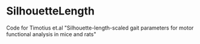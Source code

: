 # SilhouetteLength
Code for Timotius et.al "Silhouette-length-scaled gait parameters for motor functional analysis in mice and rats"
